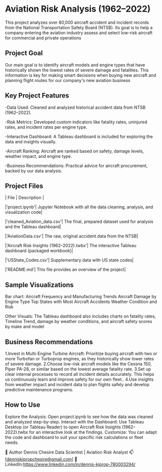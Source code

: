 # Aviation Risk Analysis (1962–2022)
This project analyzes over 80,000 aircraft accident and incident records from the National Transportation Safety Board (NTSB). Its goal is to help a company entering the aviation industry assess and select low-risk aircraft for commercial and private operations


## Project Goal
Our main goal is to identify aircraft models and engine types that have historically shown the lowest rates of severe damage and fatalities. This information is key for making smart decisions when buying new aircraft and planning flight routes for our company's new aviation business


## Key Project Features

-Data Used: Cleaned and analyzed historical accident data from NTSB (1962–2022).

-Risk Metrics: Developed custom indicators like fatality rates, uninjured rates, and incident rates per engine type.

-Interactive Dashboard: A Tableau dashboard is included for exploring the data and insights visually.

-Aircraft Ranking: Aircraft are ranked based on safety, damage levels, weather impact, and engine type.

-Business Recommendations: Practical advice for aircraft procurement, backed by our data analysis.


## Project Files

| File | Description |

|'project.ipynb'| Jupyter Notebook with all the data cleaning, analysis, and visualization code|

|'cleaned_Aviation_data.csv'| The final, prepared dataset used for analysis and the Tableau dashboard|

|'AviationData.csv'| The raw, original accident data from the NTSB|

|'Aircraft Risk Insights (1962–2022).twbx'| The interactive Tableau dashboard (packaged workbook)|

|'USState_Codes.csv'| Supplementary data with US state codes|

|'README.md'| This file provides an overview of the project|

## Sample Visualizations
Bar chart: Aircraft Frequency and Manufacturing Trends
Aircraft Damage by Engine Type
Top States with Most Aircraft Accidents
Weather Condition and Risk

Other Visuals: The Tableau dashboard also includes charts on fatality rates, Timeline Trend, damage by weather conditions, and aircraft safety scores by make and model

## Business Recommendations

1.Invest in Multi-Engine Turbine Aircraft: Prioritize buying aircraft with two or more Turbofan or Turboprop engines, as they historically show lower rates of severe damage.
2.Choose low-risk aircraft models like the Cessna 150, Piper PA-28, or similar based on the lowest average fatality rate.
3.Set up clear internal processes to record all incident details accurately. This helps us continuously learn and improve safety for our own fleet..
4.Use insights from weather impact and incident data to plan flights safely and develop predictive maintenance programs.

## How to Use
Explore the Analysis: Open project.ipynb to see how the data was cleaned and analyzed step-by-step.
Interact with the Dashboard: Use Tableau Desktop (or Tableau Reader) to open Aircraft Risk Insights (1962–2022).twbx for an interactive look at the findings.
Customize: You can adapt the code and dashboard to suit your specific risk calculations or fleet needs.

👤 Author
Dennis Chesire
Data Scientist | Aviation Risk Analyst
📫 [denniskipropchesire@gmail.com]
🔗 LinkedIn:https://www.linkedin.com/in/dennis-kiprop-780003294/

